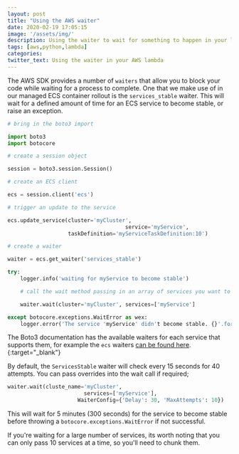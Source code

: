 ```yaml
---
layout: post
title: "Using the AWS waiter"
date: 2020-02-19 17:05:15
image: '/assets/img/'
description: Using the waiter to wait for something to happen in your lambda
tags: [aws,python,lambda]
categories:
twitter_text: Using the waiter in your AWS lambda
---
```


The AWS SDK provides a number of `waiters` that allow you to block your code while waiting for a process to complete. One that we make use of in our managed ECS container rollout is the `services_stable` waiter. This will wait for a defined amount of time for an ECS service to become stable, or raise an exception.


```python
# bring in the boto3 import

import boto3
import botocore

# create a session object

session = boto3.session.Session()

# create an ECS client

ecs = session.client('ecs')

# trigger an update to the service 

ecs.update_service(cluster='myCluster', 
									 service='myService', 
                   taskDefinition='myServiceTaskDefinition:10')

# create a waiter

waiter = ecs.get_waiter('services_stable')

try:
	logger.info('waiting for myService to become stable')

	# call the wait method passing in an array of services you want to wait for

	waiter.wait(cluster='myCluster', services=['myService']

except botocore.exceptions.WaitError as wex:
	logger.error('The service 'myService' didn't become stable. {}'.format(wex))

```

The Boto3 documentation has the available waiters for each service that supports them, for example the `ecs` waiters [can be found here](https://boto3.amazonaws.com/v1/documentation/api/1.9.42/reference/services/ecs.html#waiters).{:target="_blank"}

By default, the `ServicesStable` waiter will check every 15 seconds for 40 attempts. You can pass overrides into the wait call if required;

```python
waiter.wait(cluste_name='myCluster', 
						services=['myService'], 
					  WaiterConfig={'Delay': 30, 'MaxAttempts': 10})
```

This will wait for 5 minutes (300 seconds) for the service to become stable before throwing a `botocore.exceptions.WaitError` if not successful. 

If you're waiting for a large number of services, its worth noting that you can only pass 10 services at a time, so you'll need to chunk them.
